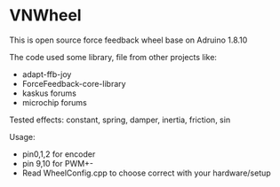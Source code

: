 
# VNWheel
This is open source force feedback wheel base on Adruino 1.8.10

The code used some library, file from other projects like:
- adapt-ffb-joy 
- ForceFeedback-core-library
- kaskus forums
- microchip forums

Tested effects: constant, spring, damper, inertia, friction, sin

Usage:
- pin0,1,2 for encoder
- pin 9,10 for PWM+-
- Read WheelConfig.cpp to choose correct with your hardware/setup



